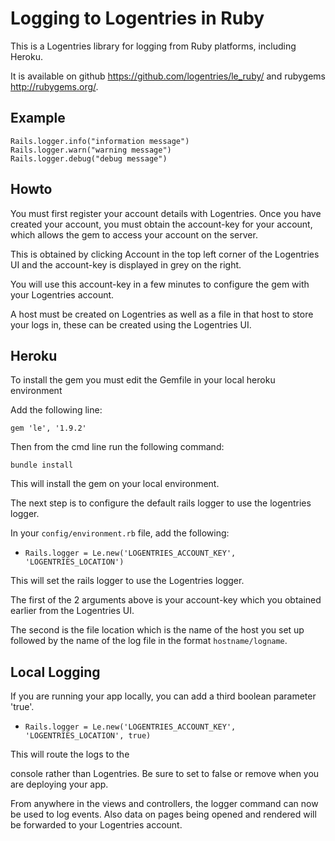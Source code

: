 Logging to Logentries in Ruby
=============================

This is a Logentries library for logging from Ruby platforms, including Heroku.

It is available on github <https://github.com/logentries/le_ruby/> and rubygems
<http://rubygems.org/>.


Example
-------

    Rails.logger.info("information message")
    Rails.logger.warn("warning message")
    Rails.logger.debug("debug message")


Howto
-----

You must first register your account details with Logentries. Once you have
created your account, you must obtain the account-key for your account, which
allows the gem to access your account on the server.

This is obtained by clicking Account in the top left corner of the Logentries
UI and the account-key is displayed in grey on the right.

You will use this account-key in a few minutes to configure the gem with your
Logentries account.

A host must be created on Logentries as well as a file in that host to store
your logs in, these can be created using the Logentries UI.

Heroku
------

To install the gem you must edit the Gemfile in your local heroku environment

Add the following line:

    gem 'le', '1.9.2'

Then from the cmd line run the following command:

    bundle install

This will install the gem on your local environment.

The next step is to configure the default rails logger to use the logentries
logger.

In your `config/environment.rb` file, add the following:

- `Rails.logger = Le.new('LOGENTRIES_ACCOUNT_KEY', 'LOGENTRIES_LOCATION')`

This will set the rails logger to use the Logentries logger.

The first of the 2 arguments above is your account-key which you obtained
earlier from the Logentries UI.

The second is the file location which is the name of the host you set up
followed by the name of the log file in the format `hostname/logname`.

Local Logging
---------------
If you are running your app locally, you can add a third boolean parameter 'true'.

- `Rails.logger = Le.new('LOGENTRIES_ACCOUNT_KEY', 'LOGENTRIES_LOCATION', true)`

This will route the logs to the

console rather than Logentries. Be sure to set to false or remove when you are
deploying your app.

From anywhere in the views and controllers, the logger command can now be used
to log events. Also data on pages being opened and rendered will be forwarded
to your Logentries account.

